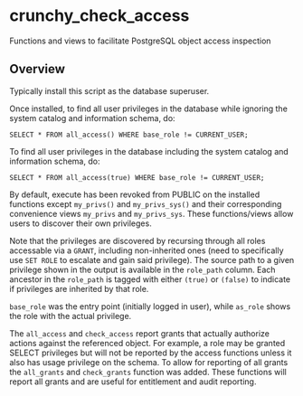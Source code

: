 # crunchy_check_access
Functions and views to facilitate PostgreSQL object access inspection

## Overview
Typically install this script as the database superuser.

Once installed, to find all user privileges in the database while ignoring the system catalog and information schema, do:
```
SELECT * FROM all_access() WHERE base_role != CURRENT_USER;
```

To find all user privileges in the database including the system catalog and information schema, do:
```
SELECT * FROM all_access(true) WHERE base_role != CURRENT_USER;
```

By default, execute has been revoked from PUBLIC on the installed functions except ```my_privs()``` and ```my_privs_sys()``` and their corresponding convenience views ```my_privs``` and ```my_privs_sys```. These functions/views allow users to discover their own privileges.

Note that the privileges are discovered by recursing through all roles accessable via a ```GRANT```, including non-inherited ones (need to specifically use ```SET ROLE``` to escalate and gain said privilege). The source path to a given privilege shown in the output is available in the ```role_path``` column. Each ancestor in the ```role_path``` is tagged with either ```(true)``` or ```(false)``` to indicate if privileges are inherited by that role.

```base_role``` was the entry point (initially logged in user), while ```as_role``` shows the role with the actual privilege.

The ```all_access``` and ```check_access``` report grants that actually authorize actions against the referenced object.  For example, a role may be granted SELECT privileges but will not be reported by the access functions unless it also has usage privilege on the schema.  To allow for reporting of all grants the ```all_grants``` and ```check_grants``` function was added.  These functions will report all grants and are useful for entitlement and audit reporting.